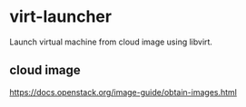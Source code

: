 # virt-launcher
Launch virtual machine from cloud image using libvirt.

## cloud image
https://docs.openstack.org/image-guide/obtain-images.html
